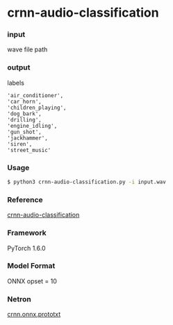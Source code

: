 # crnn-audio-classification

### input
wave file path

### output
labels

```
'air_conditioner',
'car_horn',
'children_playing',
'dog_bark',
'drilling',
'engine_idling',
'gun_shot',
'jackhammer',
'siren',
'street_music'
```

### Usage

```bash
$ python3 crnn-audio-classification.py -i input.wav
```

### Reference
[crnn-audio-classification](https://github.com/ksanjeevan/crnn-audio-classification)  

### Framework
PyTorch 1.6.0

### Model Format
ONNX opset = 10

### Netron

[crnn.onnx.prototxt](https://lutzroeder.github.io/netron/?url=https://storage.googleapis.com/ailia-models/crnn/crnn.onnx.prototxt)
